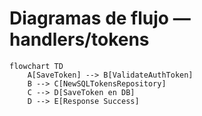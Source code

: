 # Diagramas de flujo — handlers/tokens

```mermaid
flowchart TD
    A[SaveToken] --> B[ValidateAuthToken]
    B --> C[NewSQLTokensRepository]
    C --> D[SaveToken en DB]
    D --> E[Response Success]
```
